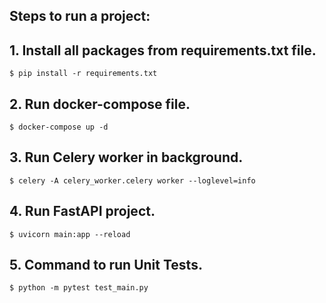 ## Steps to run a project:
## 1. Install all packages from requirements.txt file.

```
$ pip install -r requirements.txt
```

## 2. Run docker-compose file.

```
$ docker-compose up -d
```

## 3. Run Celery worker in background.

```
$ celery -A celery_worker.celery worker --loglevel=info
```

## 4. Run FastAPI project.

```
$ uvicorn main:app --reload
```

## 5. Command to run Unit Tests.

```
$ python -m pytest test_main.py
```
